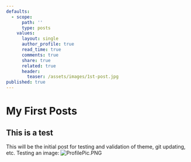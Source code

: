 ```yaml
---
defaults:
  - scope:
      path: ''
      type: posts
    values:
      layout: single
      author_profile: true
      read_time: true
      comments: true
      share: true
      related: true
      header:
        teaser: /assets/images/1st-post.jpg
published: true
---
```



# My First Posts
## This is a test


This will be the initial post for testing and validation of theme, git updating, etc.
Testing an image:
![ProfilePic.PNG]({{site.baseurl}}/_posts/ProfilePic.PNG)

